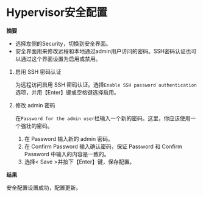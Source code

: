 # Hypervisor安全配置 

**摘要**

* 选择左侧的Security，切换到安全界面。 
* 安全界面用来修改远程和本地通过admin用户访问的密码。SSH密码认证也可以通过这个界面设置为启用或禁用。 


1. 启用 SSH 密码认证 

   为远程访问启用 SSH 密码认证。选择`Enable SSH password authentication`选项，并用【Enter】键或空格键选择启用。 

2. 修改 admin 密码

   在`Password for the admin user`栏输入一个新的密码。这里，你应该使用一个强壮的密码。 

   1. 在 Password 输入新的 admin 密码。 
   2. 在 Confirm Password 输入确认密码，保证 Password 和 Confirm Password 中输入的内容是一致的。 
   3. 选择< Save >并按下【Enter】键，保存配置。 

**结果**

安全配置设置成功，配置更新。
